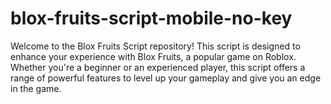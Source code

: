 # blox-fruits-script-mobile-no-key
Welcome to the Blox Fruits Script repository! This script is designed to enhance your experience with Blox Fruits, a popular game on Roblox. Whether you're a beginner or an experienced player, this script offers a range of powerful features to level up your gameplay and give you an edge in the game.
